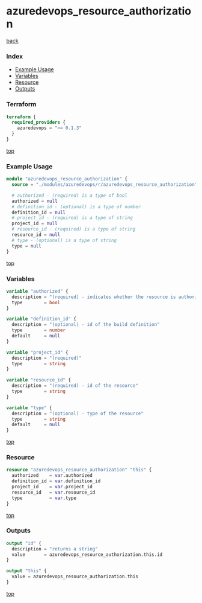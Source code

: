 # azuredevops_resource_authorization

[back](../azuredevops.md)

### Index

- [Example Usage](#example-usage)
- [Variables](#variables)
- [Resource](#resource)
- [Outputs](#outputs)

### Terraform

```terraform
terraform {
  required_providers {
    azuredevops = ">= 0.1.3"
  }
}
```

[top](#index)

### Example Usage

```terraform
module "azuredevops_resource_authorization" {
  source = "./modules/azuredevops/r/azuredevops_resource_authorization"

  # authorized - (required) is a type of bool
  authorized = null
  # definition_id - (optional) is a type of number
  definition_id = null
  # project_id - (required) is a type of string
  project_id = null
  # resource_id - (required) is a type of string
  resource_id = null
  # type - (optional) is a type of string
  type = null
}
```

[top](#index)

### Variables

```terraform
variable "authorized" {
  description = "(required) - indicates whether the resource is authorized for use"
  type        = bool
}

variable "definition_id" {
  description = "(optional) - id of the build definition"
  type        = number
  default     = null
}

variable "project_id" {
  description = "(required)"
  type        = string
}

variable "resource_id" {
  description = "(required) - id of the resource"
  type        = string
}

variable "type" {
  description = "(optional) - type of the resource"
  type        = string
  default     = null
}
```

[top](#index)

### Resource

```terraform
resource "azuredevops_resource_authorization" "this" {
  authorized    = var.authorized
  definition_id = var.definition_id
  project_id    = var.project_id
  resource_id   = var.resource_id
  type          = var.type
}
```

[top](#index)

### Outputs

```terraform
output "id" {
  description = "returns a string"
  value       = azuredevops_resource_authorization.this.id
}

output "this" {
  value = azuredevops_resource_authorization.this
}
```

[top](#index)